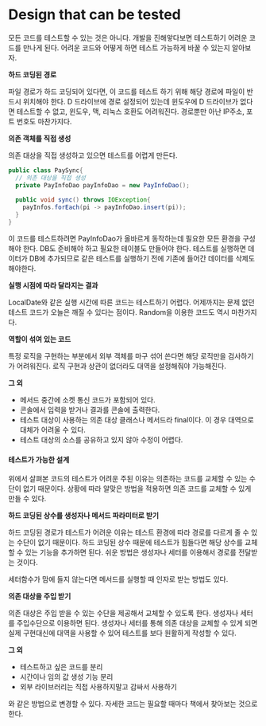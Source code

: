 # Design that can be tested



모든 코드를 테스트할 수 있는 것은 아니다. 개발을 진해앟다보면 테스트하기 어려운 코드를 만나게 된다. 어려운 코드와 어떻게 하면 테스트 가능하게 바꿀 수 있는지 알아보자.



**하드 코딩된 경로**

파일 경로가 하드 코딩되어 있다면, 이 코드를 테스트 하기 위해 해당 경로에 파일이 반드시 위치해야 한다. D 드라이브에 경로 설정되어 있는데 윈도우에 D 드라이브가 없다면 테스트할 수 없고, 윈도우, 맥, 리눅스 호환도 어려워진다. 경로뿐만 아난 IP주소, 포트 번호도 마찬가지다.



**의존 객체를 직접 생성**

의존 대상을 직접 생성하고 있으면 테스트를 어렵게 만든다.

```java
public class PaySync{
  // 의존 대상을 직접 생성
  private PayInfoDao payInfoDao = new PayInfoDao();
  
  public void sync() throws IOException{
    payInfos.forEach(pi -> payInfoDao.insert(pi));
  }
}
```

이 코드를 테스트하려면 PayInfoDao가 올바르게 동작하는데 필요한 모든 환경을 구성해야 한다. DB도 준비해야 하고 필요한 테이블도 만들어야 한다. 테스트를 실행하면 데이터가 DB에 추가되므로 같은 테스트를 실행하기 전에 기존에 들어간 데이터를 삭제도 해야한다.



**실행 시점에 따라 달라지는 결과**

LocalDate와 같은 실행 시간에 따른 코드는 테스트하기 어렵다. 어제까지는 문제 없던 테스트 코드가 오늘은 깨질 수 있다는 점이다. Random을 이용한 코드도 역시 마찬가지다.



**역할이 섞여 있는 코드**

특정 로직을 구현하는 부분에서 외부 객체를 마구 섞어 쓴다면 해당 로직만을 검사하기가 어려워진다. 로직 구현과 상관이 없더라도 대역을 설정해줘야 가능해진다.



**그 외**

- 메서드 중간에 소켓 통신 코드가 포함되어 있다.
- 콘솔에서 입력을 받거나 결과를 콘솔에 출력한다.
- 테스트 대상이 사용하는 의존 대상 클래스나 메서드라 final이다. 이 경우 대역으로 대체가 어려울 수 있다.
- 테스트 대상의 소스를 공유하고 있지 않아 수정이 어렵다.



#### 테스트가 가능한 설계

위에서 살펴본 코드의 테스트가 어려운 주된 이유는 의존하는 코드를 교체할 수 있는 수단이 없기 때문이다. 상황에 따라 알맞은 방법을 적용하면 의존 코드를 교체할 수 있게 만들 수 있다.



**하드 코딩된 상수를 생성자나 메서드 파라미터로 받기**

하드 코딩된 경로가 테스트가 어려운 이유는 테스트 환경에 따라 경로를 다르게 줄 수 있는 수단이 없기 때문이다. 하드 코딩된 상수 때문에 테스트가 힘들다면 해당 상수를 교체할 수 있는 기능을 추가하면 된다. 쉬운 방법은 생성자나 세터를 이용해서 경로를 전달받는 것이다.

세터함수가 맘에 들지 않는다면 메서드를 실행할 때 인자로 받는 방법도 있다.



**의존 대상을 주입 받기**

의존 대상은 주입 받을 수 있는 수단을 제공해서 교체할 수 있도록 한다. 생성자나 세터를 주입수단으로 이용하면 된다. 생성자나 세터를 통해 의존 대상을 교체할 수 있게 되면 실제 구현대신에 대역을 사용할 수 있어 테스트를 보다 원활하게 작성할 수 있다.



**그 외**

- 테스트하고 싶은 코드를 분리
- 시간이나 임의 값 생성 기능 분리
- 외부 라이브러리는 직접 사용하지말고 감싸서 사용하기

와 같은 방법으로 변경할 수 있다. 자세한 코드는 필요할 때마다 책에서 찾아보는 것으로 한다.